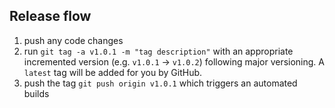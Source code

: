 ## Release flow

1. push any code changes
2. run `git tag -a v1.0.1 -m "tag description"` with an appropriate incremented version (e.g. `v1.0.1` -> `v1.0.2`) following major versioning. A `latest` tag will be added for you by GitHub.
3. push the tag `git push origin v1.0.1` which triggers an automated builds